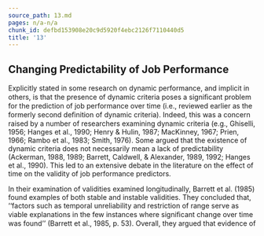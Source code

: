 ```yaml
---
source_path: 13.md
pages: n/a-n/a
chunk_id: defbd153908e20c9d5920f4ebc2126f7110440d5
title: '13'
---
```

## Changing Predictability of Job Performance

Explicitly stated in some research on dynamic performance, and implicit in others, is that the presence of dynamic criteria poses a signiﬁcant problem for the prediction of job performance over time (i.e., reviewed earlier as the formerly second deﬁnition of dynamic criteria). Indeed, this was a concern raised by a number of researchers examining dynamic criteria (e.g., Ghiselli, 1956; Hanges et al., 1990; Henry & Hulin, 1987; MacKinney, 1967; Prien, 1966; Rambo et al., 1983; Smith, 1976). Some argued that the existence of dynamic criteria does not necessarily mean a lack of predictability (Ackerman, 1988, 1989; Barrett, Caldwell, & Alexander, 1989, 1992; Hanges et al., 1990). This led to an extensive debate in the literature on the effect of time on the validity of job performance predictors.

In their examination of validities examined longitudinally, Barrett et al. (1985) found examples of both stable and instable validities. They concluded that, ‘‘factors such as temporal unreliability and restriction of range serve as viable explanations in the few instances where signiﬁcant change over time was found’’ (Barrett et al., 1985, p. 53). Overall, they argued that evidence of
